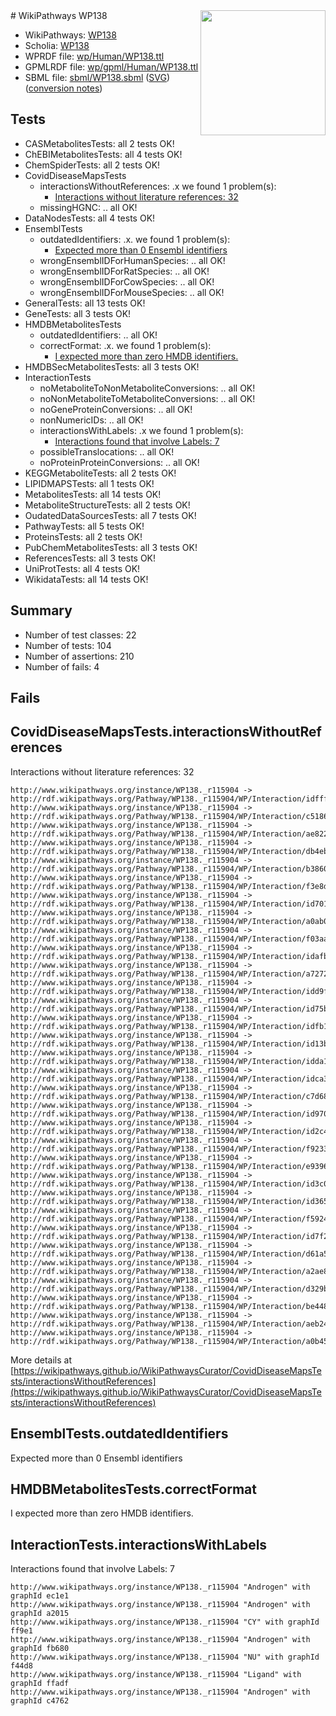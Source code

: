 <img style="float: right; width: 200px" src="../logo.png" />
# WikiPathways WP138

* WikiPathways: [WP138](https://identifiers.org/wikipathways:WP138)
* Scholia: [WP138](https://scholia.toolforge.org/wikipathways/WP138)
* WPRDF file: [wp/Human/WP138.ttl](../wp/Human/WP138.ttl)
* GPMLRDF file: [wp/gpml/Human/WP138.ttl](../wp/gpml/Human/WP138.ttl)
* SBML file: [sbml/WP138.sbml](../sbml/WP138.sbml) ([SVG](../sbml/WP138.svg)) ([conversion notes](../sbml/WP138.txt))

## Tests
* CASMetabolitesTests: all 2 tests OK!
* ChEBIMetabolitesTests: all 4 tests OK!
* ChemSpiderTests: all 2 tests OK!
* CovidDiseaseMapsTests
    * interactionsWithoutReferences: .x we found 1 problem(s):
        * [Interactions without literature references: 32](#9701cd21)
    * missingHGNC: .. all OK!
* DataNodesTests: all 4 tests OK!
* EnsemblTests
    * outdatedIdentifiers: .x. we found 1 problem(s):
        * [Expected more than 0 Ensembl identifiers](#f44398b7)
    * wrongEnsemblIDForHumanSpecies: .. all OK!
    * wrongEnsemblIDForRatSpecies: .. all OK!
    * wrongEnsemblIDForCowSpecies: .. all OK!
    * wrongEnsemblIDForMouseSpecies: .. all OK!
* GeneralTests: all 13 tests OK!
* GeneTests: all 3 tests OK!
* HMDBMetabolitesTests
    * outdatedIdentifiers: .. all OK!
    * correctFormat: .x. we found 1 problem(s):
        * [I expected more than zero HMDB identifiers.](#ad154c1e)
* HMDBSecMetabolitesTests: all 3 tests OK!
* InteractionTests
    * noMetaboliteToNonMetaboliteConversions: .. all OK!
    * noNonMetaboliteToMetaboliteConversions: .. all OK!
    * noGeneProteinConversions: .. all OK!
    * nonNumericIDs: .. all OK!
    * interactionsWithLabels: .x we found 1 problem(s):
        * [Interactions found that involve Labels: 7](#630d267e)
    * possibleTranslocations: .. all OK!
    * noProteinProteinConversions: .. all OK!
* KEGGMetaboliteTests: all 2 tests OK!
* LIPIDMAPSTests: all 1 tests OK!
* MetabolitesTests: all 14 tests OK!
* MetaboliteStructureTests: all 2 tests OK!
* OudatedDataSourcesTests: all 7 tests OK!
* PathwayTests: all 5 tests OK!
* ProteinsTests: all 2 tests OK!
* PubChemMetabolitesTests: all 3 tests OK!
* ReferencesTests: all 3 tests OK!
* UniProtTests: all 4 tests OK!
* WikidataTests: all 14 tests OK!


## Summary

* Number of test classes: 22
* Number of tests: 104
* Number of assertions: 210
* Number of fails: 4

## Fails

<a name="9701cd21" />

## CovidDiseaseMapsTests.interactionsWithoutReferences

Interactions without literature references: 32
```
http://www.wikipathways.org/instance/WP138._r115904 -> http://rdf.wikipathways.org/Pathway/WP138._r115904/WP/Interaction/idfff85514
http://www.wikipathways.org/instance/WP138._r115904 -> http://rdf.wikipathways.org/Pathway/WP138._r115904/WP/Interaction/c5186
http://www.wikipathways.org/instance/WP138._r115904 -> http://rdf.wikipathways.org/Pathway/WP138._r115904/WP/Interaction/ae822
http://www.wikipathways.org/instance/WP138._r115904 -> http://rdf.wikipathways.org/Pathway/WP138._r115904/WP/Interaction/db4eb
http://www.wikipathways.org/instance/WP138._r115904 -> http://rdf.wikipathways.org/Pathway/WP138._r115904/WP/Interaction/b3860
http://www.wikipathways.org/instance/WP138._r115904 -> http://rdf.wikipathways.org/Pathway/WP138._r115904/WP/Interaction/f3e8d
http://www.wikipathways.org/instance/WP138._r115904 -> http://rdf.wikipathways.org/Pathway/WP138._r115904/WP/Interaction/id7010fb29
http://www.wikipathways.org/instance/WP138._r115904 -> http://rdf.wikipathways.org/Pathway/WP138._r115904/WP/Interaction/a0ab0
http://www.wikipathways.org/instance/WP138._r115904 -> http://rdf.wikipathways.org/Pathway/WP138._r115904/WP/Interaction/f03aa
http://www.wikipathways.org/instance/WP138._r115904 -> http://rdf.wikipathways.org/Pathway/WP138._r115904/WP/Interaction/idafb0848c
http://www.wikipathways.org/instance/WP138._r115904 -> http://rdf.wikipathways.org/Pathway/WP138._r115904/WP/Interaction/a7272
http://www.wikipathways.org/instance/WP138._r115904 -> http://rdf.wikipathways.org/Pathway/WP138._r115904/WP/Interaction/idd9f40839
http://www.wikipathways.org/instance/WP138._r115904 -> http://rdf.wikipathways.org/Pathway/WP138._r115904/WP/Interaction/id75b0ec9
http://www.wikipathways.org/instance/WP138._r115904 -> http://rdf.wikipathways.org/Pathway/WP138._r115904/WP/Interaction/idfb137e1d
http://www.wikipathways.org/instance/WP138._r115904 -> http://rdf.wikipathways.org/Pathway/WP138._r115904/WP/Interaction/id13bc6f89
http://www.wikipathways.org/instance/WP138._r115904 -> http://rdf.wikipathways.org/Pathway/WP138._r115904/WP/Interaction/idda102e90
http://www.wikipathways.org/instance/WP138._r115904 -> http://rdf.wikipathways.org/Pathway/WP138._r115904/WP/Interaction/idca378db2
http://www.wikipathways.org/instance/WP138._r115904 -> http://rdf.wikipathways.org/Pathway/WP138._r115904/WP/Interaction/c7d68
http://www.wikipathways.org/instance/WP138._r115904 -> http://rdf.wikipathways.org/Pathway/WP138._r115904/WP/Interaction/id970a7ef2
http://www.wikipathways.org/instance/WP138._r115904 -> http://rdf.wikipathways.org/Pathway/WP138._r115904/WP/Interaction/id2c4eb645
http://www.wikipathways.org/instance/WP138._r115904 -> http://rdf.wikipathways.org/Pathway/WP138._r115904/WP/Interaction/f9233
http://www.wikipathways.org/instance/WP138._r115904 -> http://rdf.wikipathways.org/Pathway/WP138._r115904/WP/Interaction/e9396
http://www.wikipathways.org/instance/WP138._r115904 -> http://rdf.wikipathways.org/Pathway/WP138._r115904/WP/Interaction/id3c00f5d7
http://www.wikipathways.org/instance/WP138._r115904 -> http://rdf.wikipathways.org/Pathway/WP138._r115904/WP/Interaction/id365c8057
http://www.wikipathways.org/instance/WP138._r115904 -> http://rdf.wikipathways.org/Pathway/WP138._r115904/WP/Interaction/f5924
http://www.wikipathways.org/instance/WP138._r115904 -> http://rdf.wikipathways.org/Pathway/WP138._r115904/WP/Interaction/id7f2ed49c
http://www.wikipathways.org/instance/WP138._r115904 -> http://rdf.wikipathways.org/Pathway/WP138._r115904/WP/Interaction/d61a5
http://www.wikipathways.org/instance/WP138._r115904 -> http://rdf.wikipathways.org/Pathway/WP138._r115904/WP/Interaction/a2ae8
http://www.wikipathways.org/instance/WP138._r115904 -> http://rdf.wikipathways.org/Pathway/WP138._r115904/WP/Interaction/d329b
http://www.wikipathways.org/instance/WP138._r115904 -> http://rdf.wikipathways.org/Pathway/WP138._r115904/WP/Interaction/be448
http://www.wikipathways.org/instance/WP138._r115904 -> http://rdf.wikipathways.org/Pathway/WP138._r115904/WP/Interaction/aeb24
http://www.wikipathways.org/instance/WP138._r115904 -> http://rdf.wikipathways.org/Pathway/WP138._r115904/WP/Interaction/a0b45
```

More details at [https://wikipathways.github.io/WikiPathwaysCurator/CovidDiseaseMapsTests/interactionsWithoutReferences](https://wikipathways.github.io/WikiPathwaysCurator/CovidDiseaseMapsTests/interactionsWithoutReferences)

<a name="f44398b7" />

## EnsemblTests.outdatedIdentifiers

Expected more than 0 Ensembl identifiers
<a name="ad154c1e" />

## HMDBMetabolitesTests.correctFormat

I expected more than zero HMDB identifiers.
<a name="630d267e" />

## InteractionTests.interactionsWithLabels

Interactions found that involve Labels: 7
```
http://www.wikipathways.org/instance/WP138._r115904 "Androgen" with graphId ec1e1
http://www.wikipathways.org/instance/WP138._r115904 "Androgen" with graphId a2015
http://www.wikipathways.org/instance/WP138._r115904 "CY" with graphId ff9e1
http://www.wikipathways.org/instance/WP138._r115904 "Androgen" with graphId fb680
http://www.wikipathways.org/instance/WP138._r115904 "NU" with graphId f44d8
http://www.wikipathways.org/instance/WP138._r115904 "Ligand" with graphId ffadf
http://www.wikipathways.org/instance/WP138._r115904 "Androgen" with graphId c4762
```

